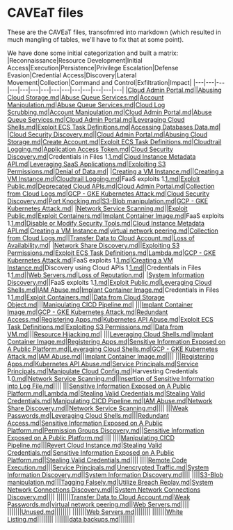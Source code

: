 # CAVEaT files

These are the CAVEaT files, transofmred into markdown (which resulted in much mangling of tables, we'll have to fix that at some point).

We have done some initial categorization and built a matrix:
|Reconnaissance|Resource Development|Initial Access|Execution|Persistence|Privilege Escalation|Defense Evasion|Credential Access|Discovery|Lateral Movement|Collection|Command and Control|Exfiltration|Impact|
|---|---|---|---|---|---|---|---|---|---|---|---|---|---|
|[Cloud Admin Portal.md](https://github.com/CloudSecurityAlliance-WG/WG-CAVEaT-data/blob/main/CAVEaT-files/md-files/Cloud%20Admin%20Portal.md)||[Abusing Cloud Storage.md](https://github.com/CloudSecurityAlliance-WG/WG-CAVEaT-data/blob/main/CAVEaT-files/md-files/Abusing%20Cloud%20Storage.md)|[Abuse Queue Services.md](https://github.com/CloudSecurityAlliance-WG/WG-CAVEaT-data/blob/main/CAVEaT-files/md-files/Abuse%20Queue%20Services.md)|[Account Manipulation.md](https://github.com/CloudSecurityAlliance-WG/WG-CAVEaT-data/blob/main/CAVEaT-files/md-files/Account%20Manipulation.md)|[Abuse Queue Services.md](https://github.com/CloudSecurityAlliance-WG/WG-CAVEaT-data/blob/main/CAVEaT-files/md-files/Abuse%20Queue%20Services.md)|[Cloud Log Scrubbing.md](https://github.com/CloudSecurityAlliance-WG/WG-CAVEaT-data/blob/main/CAVEaT-files/md-files/Cloud%20Log%20Scrubbing.md)|[Account Manipulation.md](https://github.com/CloudSecurityAlliance-WG/WG-CAVEaT-data/blob/main/CAVEaT-files/md-files/Account%20Manipulation.md)|[Cloud Admin Portal.md](https://github.com/CloudSecurityAlliance-WG/WG-CAVEaT-data/blob/main/CAVEaT-files/md-files/Cloud%20Admin%20Portal.md)|[Abuse Queue Services.md](https://github.com/CloudSecurityAlliance-WG/WG-CAVEaT-data/blob/main/CAVEaT-files/md-files/Abuse%20Queue%20Services.md)|[Cloud Admin Portal.md](https://github.com/CloudSecurityAlliance-WG/WG-CAVEaT-data/blob/main/CAVEaT-files/md-files/Cloud%20Admin%20Portal.md)|[Leveraging Cloud Shells.md](https://github.com/CloudSecurityAlliance-WG/WG-CAVEaT-data/blob/main/CAVEaT-files/md-files/Leveraging%20Cloud%20Shells.md)|[Exploit ECS Task Definitions.md](https://github.com/CloudSecurityAlliance-WG/WG-CAVEaT-data/blob/main/CAVEaT-files/md-files/Exploit%20ECS%20Task%20Definitions.md)|[Accessing Databases Data.md](https://github.com/CloudSecurityAlliance-WG/WG-CAVEaT-data/blob/main/CAVEaT-files/md-files/Accessing%20Databases%20Data.md)|
|[Cloud Security Discovery.md](https://github.com/CloudSecurityAlliance-WG/WG-CAVEaT-data/blob/main/CAVEaT-files/md-files/Cloud%20Security%20Discovery.md)||[Cloud Admin Portal.md](https://github.com/CloudSecurityAlliance-WG/WG-CAVEaT-data/blob/main/CAVEaT-files/md-files/Cloud%20Admin%20Portal.md)|[Abusing Cloud Storage.md](https://github.com/CloudSecurityAlliance-WG/WG-CAVEaT-data/blob/main/CAVEaT-files/md-files/Abusing%20Cloud%20Storage.md)|[Create Account.md](https://github.com/CloudSecurityAlliance-WG/WG-CAVEaT-data/blob/main/CAVEaT-files/md-files/Create%20Account.md)|[Exploit ECS Task Definitions.md](https://github.com/CloudSecurityAlliance-WG/WG-CAVEaT-data/blob/main/CAVEaT-files/md-files/Exploit%20ECS%20Task%20Definitions.md)|[Cloudtrail Logging.md](https://github.com/CloudSecurityAlliance-WG/WG-CAVEaT-data/blob/main/CAVEaT-files/md-files/Cloudtrail%20Logging.md)|[Application Access Token.md](https://github.com/CloudSecurityAlliance-WG/WG-CAVEaT-data/blob/main/CAVEaT-files/md-files/Application%20Access%20Token.md)|[Cloud Security Discovery.md](https://github.com/CloudSecurityAlliance-WG/WG-CAVEaT-data/blob/main/CAVEaT-files/md-files/Cloud%20Security%20Discovery.md)|Credentials in Files 1.[1.md](https://github.com/CloudSecurityAlliance-WG/WG-CAVEaT-data/blob/main/CAVEaT-files/md-files/1.md)|[Cloud Instance Metadata API.md](https://github.com/CloudSecurityAlliance-WG/WG-CAVEaT-data/blob/main/CAVEaT-files/md-files/Cloud%20Instance%20Metadata%20API.md)|[Leveraging SaaS Applications.md](https://github.com/CloudSecurityAlliance-WG/WG-CAVEaT-data/blob/main/CAVEaT-files/md-files/Leveraging%20SaaS%20Applications.md)|[Exploiting S3 Permissions.md](https://github.com/CloudSecurityAlliance-WG/WG-CAVEaT-data/blob/main/CAVEaT-files/md-files/Exploiting%20S3%20Permissions.md)|[Denial of Data.md](https://github.com/CloudSecurityAlliance-WG/WG-CAVEaT-data/blob/main/CAVEaT-files/md-files/Denial%20of%20Data.md)|
|[Creating a VM Instance.md](https://github.com/CloudSecurityAlliance-WG/WG-CAVEaT-data/blob/main/CAVEaT-files/md-files/Creating%20a%20VM%20Instance.md)||[Creating a VM Instance.md](https://github.com/CloudSecurityAlliance-WG/WG-CAVEaT-data/blob/main/CAVEaT-files/md-files/Creating%20a%20VM%20Instance.md)|[Cloudtrail Logging.md](https://github.com/CloudSecurityAlliance-WG/WG-CAVEaT-data/blob/main/CAVEaT-files/md-files/Cloudtrail%20Logging.md)|FaaS exploits 1.[1.md](https://github.com/CloudSecurityAlliance-WG/WG-CAVEaT-data/blob/main/CAVEaT-files/md-files/1.md)|[Exploit Public.md](https://github.com/CloudSecurityAlliance-WG/WG-CAVEaT-data/blob/main/CAVEaT-files/md-files/Exploit%20Public.md)|[Deprecated Cloud APIs.md](https://github.com/CloudSecurityAlliance-WG/WG-CAVEaT-data/blob/main/CAVEaT-files/md-files/Deprecated%20Cloud%20APIs.md)|[Cloud Admin Portal.md](https://github.com/CloudSecurityAlliance-WG/WG-CAVEaT-data/blob/main/CAVEaT-files/md-files/Cloud%20Admin%20Portal.md)|[Collection from Cloud Logs.md](https://github.com/CloudSecurityAlliance-WG/WG-CAVEaT-data/blob/main/CAVEaT-files/md-files/Collection%20from%20Cloud%20Logs.md)|[GCP - GKE Kubernetes Attack.md](https://github.com/CloudSecurityAlliance-WG/WG-CAVEaT-data/blob/main/CAVEaT-files/md-files/GCP%20-%20GKE%20Kubernetes%20Attack.md)|[Cloud Security Discovery.md](https://github.com/CloudSecurityAlliance-WG/WG-CAVEaT-data/blob/main/CAVEaT-files/md-files/Cloud%20Security%20Discovery.md)|[Port Knocking.md](https://github.com/CloudSecurityAlliance-WG/WG-CAVEaT-data/blob/main/CAVEaT-files/md-files/Port%20Knocking.md)|[S3-Blob manipulation.md](https://github.com/CloudSecurityAlliance-WG/WG-CAVEaT-data/blob/main/CAVEaT-files/md-files/S3-Blob%20manipulation.md)|[GCP - GKE Kubernetes Attack.md](https://github.com/CloudSecurityAlliance-WG/WG-CAVEaT-data/blob/main/CAVEaT-files/md-files/GCP%20-%20GKE%20Kubernetes%20Attack.md)|
|[Network Service Scanning.md](https://github.com/CloudSecurityAlliance-WG/WG-CAVEaT-data/blob/main/CAVEaT-files/md-files/Network%20Service%20Scanning.md)||[Exploit Public.md](https://github.com/CloudSecurityAlliance-WG/WG-CAVEaT-data/blob/main/CAVEaT-files/md-files/Exploit%20Public.md)|[Exploit Containers.md](https://github.com/CloudSecurityAlliance-WG/WG-CAVEaT-data/blob/main/CAVEaT-files/md-files/Exploit%20Containers.md)|[Implant Container Image.md](https://github.com/CloudSecurityAlliance-WG/WG-CAVEaT-data/blob/main/CAVEaT-files/md-files/Implant%20Container%20Image.md)|FaaS exploits 1.[1.md](https://github.com/CloudSecurityAlliance-WG/WG-CAVEaT-data/blob/main/CAVEaT-files/md-files/1.md)|[Disable or Modify Security Tools.md](https://github.com/CloudSecurityAlliance-WG/WG-CAVEaT-data/blob/main/CAVEaT-files/md-files/Disable%20or%20Modify%20Security%20Tools.md)|[Cloud Instance Metadata API.md](https://github.com/CloudSecurityAlliance-WG/WG-CAVEaT-data/blob/main/CAVEaT-files/md-files/Cloud%20Instance%20Metadata%20API.md)|[Creating a VM Instance.md](https://github.com/CloudSecurityAlliance-WG/WG-CAVEaT-data/blob/main/CAVEaT-files/md-files/Creating%20a%20VM%20Instance.md)|[virtual network peering.md](https://github.com/CloudSecurityAlliance-WG/WG-CAVEaT-data/blob/main/CAVEaT-files/md-files/virtual%20network%20peering.md)|[Collection from Cloud Logs.md](https://github.com/CloudSecurityAlliance-WG/WG-CAVEaT-data/blob/main/CAVEaT-files/md-files/Collection%20from%20Cloud%20Logs.md)||[Transfer Data to Cloud Account.md](https://github.com/CloudSecurityAlliance-WG/WG-CAVEaT-data/blob/main/CAVEaT-files/md-files/Transfer%20Data%20to%20Cloud%20Account.md)|[Loss of Availability.md](https://github.com/CloudSecurityAlliance-WG/WG-CAVEaT-data/blob/main/CAVEaT-files/md-files/Loss%20of%20Availability.md)|
|[Network Share Discovery.md](https://github.com/CloudSecurityAlliance-WG/WG-CAVEaT-data/blob/main/CAVEaT-files/md-files/Network%20Share%20Discovery.md)||[Exploiting S3 Permissions.md](https://github.com/CloudSecurityAlliance-WG/WG-CAVEaT-data/blob/main/CAVEaT-files/md-files/Exploiting%20S3%20Permissions.md)|[Exploit ECS Task Definitions.md](https://github.com/CloudSecurityAlliance-WG/WG-CAVEaT-data/blob/main/CAVEaT-files/md-files/Exploit%20ECS%20Task%20Definitions.md)|[Lambda.md](https://github.com/CloudSecurityAlliance-WG/WG-CAVEaT-data/blob/main/CAVEaT-files/md-files/Lambda.md)|[GCP - GKE Kubernetes Attack.md](https://github.com/CloudSecurityAlliance-WG/WG-CAVEaT-data/blob/main/CAVEaT-files/md-files/GCP%20-%20GKE%20Kubernetes%20Attack.md)|FaaS exploits 1.[1.md](https://github.com/CloudSecurityAlliance-WG/WG-CAVEaT-data/blob/main/CAVEaT-files/md-files/1.md)|[Creating a VM Instance.md](https://github.com/CloudSecurityAlliance-WG/WG-CAVEaT-data/blob/main/CAVEaT-files/md-files/Creating%20a%20VM%20Instance.md)|Discovery using Cloud APIs 1.[1.md](https://github.com/CloudSecurityAlliance-WG/WG-CAVEaT-data/blob/main/CAVEaT-files/md-files/1.md)||Credentials in Files 1.[1.md](https://github.com/CloudSecurityAlliance-WG/WG-CAVEaT-data/blob/main/CAVEaT-files/md-files/1.md)||[Web Servers.md](https://github.com/CloudSecurityAlliance-WG/WG-CAVEaT-data/blob/main/CAVEaT-files/md-files/Web%20Servers.md)|[Loss of Reputation.md](https://github.com/CloudSecurityAlliance-WG/WG-CAVEaT-data/blob/main/CAVEaT-files/md-files/Loss%20of%20Reputation.md)|
|[System Information Discovery.md](https://github.com/CloudSecurityAlliance-WG/WG-CAVEaT-data/blob/main/CAVEaT-files/md-files/System%20Information%20Discovery.md)||FaaS exploits 1.[1.md](https://github.com/CloudSecurityAlliance-WG/WG-CAVEaT-data/blob/main/CAVEaT-files/md-files/1.md)|[Exploit Public.md](https://github.com/CloudSecurityAlliance-WG/WG-CAVEaT-data/blob/main/CAVEaT-files/md-files/Exploit%20Public.md)|[Leveraging Cloud Shells.md](https://github.com/CloudSecurityAlliance-WG/WG-CAVEaT-data/blob/main/CAVEaT-files/md-files/Leveraging%20Cloud%20Shells.md)|[IAM Abuse.md](https://github.com/CloudSecurityAlliance-WG/WG-CAVEaT-data/blob/main/CAVEaT-files/md-files/IAM%20Abuse.md)|[Implant Container Image.md](https://github.com/CloudSecurityAlliance-WG/WG-CAVEaT-data/blob/main/CAVEaT-files/md-files/Implant%20Container%20Image.md)|Credentials in Files 1.[1.md](https://github.com/CloudSecurityAlliance-WG/WG-CAVEaT-data/blob/main/CAVEaT-files/md-files/1.md)|[Exploit Containers.md](https://github.com/CloudSecurityAlliance-WG/WG-CAVEaT-data/blob/main/CAVEaT-files/md-files/Exploit%20Containers.md)||[Data from Cloud Storage Object.md](https://github.com/CloudSecurityAlliance-WG/WG-CAVEaT-data/blob/main/CAVEaT-files/md-files/Data%20from%20Cloud%20Storage%20Object.md)|||[Manipulating CICD Pipeline.md](https://github.com/CloudSecurityAlliance-WG/WG-CAVEaT-data/blob/main/CAVEaT-files/md-files/Manipulating%20CICD%20Pipeline.md)|
|||[Implant Container Image.md](https://github.com/CloudSecurityAlliance-WG/WG-CAVEaT-data/blob/main/CAVEaT-files/md-files/Implant%20Container%20Image.md)|[GCP - GKE Kubernetes Attack.md](https://github.com/CloudSecurityAlliance-WG/WG-CAVEaT-data/blob/main/CAVEaT-files/md-files/GCP%20-%20GKE%20Kubernetes%20Attack.md)|[Redundant Access.md](https://github.com/CloudSecurityAlliance-WG/WG-CAVEaT-data/blob/main/CAVEaT-files/md-files/Redundant%20Access.md)|[Registering Apps.md](https://github.com/CloudSecurityAlliance-WG/WG-CAVEaT-data/blob/main/CAVEaT-files/md-files/Registering%20Apps.md)|[Kubernetes API Abuse.md](https://github.com/CloudSecurityAlliance-WG/WG-CAVEaT-data/blob/main/CAVEaT-files/md-files/Kubernetes%20API%20Abuse.md)|[Exploit ECS Task Definitions.md](https://github.com/CloudSecurityAlliance-WG/WG-CAVEaT-data/blob/main/CAVEaT-files/md-files/Exploit%20ECS%20Task%20Definitions.md)|[Exploiting S3 Permissions.md](https://github.com/CloudSecurityAlliance-WG/WG-CAVEaT-data/blob/main/CAVEaT-files/md-files/Exploiting%20S3%20Permissions.md)||[Data from VM.md](https://github.com/CloudSecurityAlliance-WG/WG-CAVEaT-data/blob/main/CAVEaT-files/md-files/Data%20from%20VM.md)|||[Resource Hijacking.md](https://github.com/CloudSecurityAlliance-WG/WG-CAVEaT-data/blob/main/CAVEaT-files/md-files/Resource%20Hijacking.md)|
|||[Leveraging Cloud Shells.md](https://github.com/CloudSecurityAlliance-WG/WG-CAVEaT-data/blob/main/CAVEaT-files/md-files/Leveraging%20Cloud%20Shells.md)|[Implant Container Image.md](https://github.com/CloudSecurityAlliance-WG/WG-CAVEaT-data/blob/main/CAVEaT-files/md-files/Implant%20Container%20Image.md)|[Registering Apps.md](https://github.com/CloudSecurityAlliance-WG/WG-CAVEaT-data/blob/main/CAVEaT-files/md-files/Registering%20Apps.md)|[Sensitive Information Exposed on A Public Platform.md](https://github.com/CloudSecurityAlliance-WG/WG-CAVEaT-data/blob/main/CAVEaT-files/md-files/Sensitive%20Information%20Exposed%20on%20A%20Public%20Platform.md)|[Leveraging Cloud Shells.md](https://github.com/CloudSecurityAlliance-WG/WG-CAVEaT-data/blob/main/CAVEaT-files/md-files/Leveraging%20Cloud%20Shells.md)|[GCP - GKE Kubernetes Attack.md](https://github.com/CloudSecurityAlliance-WG/WG-CAVEaT-data/blob/main/CAVEaT-files/md-files/GCP%20-%20GKE%20Kubernetes%20Attack.md)|[IAM Abuse.md](https://github.com/CloudSecurityAlliance-WG/WG-CAVEaT-data/blob/main/CAVEaT-files/md-files/IAM%20Abuse.md)||[Implant Container Image.md](https://github.com/CloudSecurityAlliance-WG/WG-CAVEaT-data/blob/main/CAVEaT-files/md-files/Implant%20Container%20Image.md)||||
|||[Registering Apps.md](https://github.com/CloudSecurityAlliance-WG/WG-CAVEaT-data/blob/main/CAVEaT-files/md-files/Registering%20Apps.md)|[Kubernetes API Abuse.md](https://github.com/CloudSecurityAlliance-WG/WG-CAVEaT-data/blob/main/CAVEaT-files/md-files/Kubernetes%20API%20Abuse.md)|[Service Principals.md](https://github.com/CloudSecurityAlliance-WG/WG-CAVEaT-data/blob/main/CAVEaT-files/md-files/Service%20Principals.md)|[Service Principals.md](https://github.com/CloudSecurityAlliance-WG/WG-CAVEaT-data/blob/main/CAVEaT-files/md-files/Service%20Principals.md)|[Manipulate Cloud Config.md](https://github.com/CloudSecurityAlliance-WG/WG-CAVEaT-data/blob/main/CAVEaT-files/md-files/Manipulate%20Cloud%20Config.md)|Harvesting Credentials 1.[0.md](https://github.com/CloudSecurityAlliance-WG/WG-CAVEaT-data/blob/main/CAVEaT-files/md-files/0.md)|[Network Service Scanning.md](https://github.com/CloudSecurityAlliance-WG/WG-CAVEaT-data/blob/main/CAVEaT-files/md-files/Network%20Service%20Scanning.md)||[Insertion of Sensitive Information into Log File.md](https://github.com/CloudSecurityAlliance-WG/WG-CAVEaT-data/blob/main/CAVEaT-files/md-files/Insertion%20of%20Sensitive%20Information%20into%20Log%20File.md)||||
|||[Sensitive Information Exposed on A Public Platform.md](https://github.com/CloudSecurityAlliance-WG/WG-CAVEaT-data/blob/main/CAVEaT-files/md-files/Sensitive%20Information%20Exposed%20on%20A%20Public%20Platform.md)|[Lambda.md](https://github.com/CloudSecurityAlliance-WG/WG-CAVEaT-data/blob/main/CAVEaT-files/md-files/Lambda.md)|[Stealing Valid Credentials.md](https://github.com/CloudSecurityAlliance-WG/WG-CAVEaT-data/blob/main/CAVEaT-files/md-files/Stealing%20Valid%20Credentials.md)|[Stealing Valid Credentials.md](https://github.com/CloudSecurityAlliance-WG/WG-CAVEaT-data/blob/main/CAVEaT-files/md-files/Stealing%20Valid%20Credentials.md)|[Manipulating CICD Pipeline.md](https://github.com/CloudSecurityAlliance-WG/WG-CAVEaT-data/blob/main/CAVEaT-files/md-files/Manipulating%20CICD%20Pipeline.md)|[IAM Abuse.md](https://github.com/CloudSecurityAlliance-WG/WG-CAVEaT-data/blob/main/CAVEaT-files/md-files/IAM%20Abuse.md)|[Network Share Discovery.md](https://github.com/CloudSecurityAlliance-WG/WG-CAVEaT-data/blob/main/CAVEaT-files/md-files/Network%20Share%20Discovery.md)||[Network Service Scanning.md](https://github.com/CloudSecurityAlliance-WG/WG-CAVEaT-data/blob/main/CAVEaT-files/md-files/Network%20Service%20Scanning.md)||||
|||[Weak Passwords.md](https://github.com/CloudSecurityAlliance-WG/WG-CAVEaT-data/blob/main/CAVEaT-files/md-files/Weak%20Passwords.md)|[Leveraging Cloud Shells.md](https://github.com/CloudSecurityAlliance-WG/WG-CAVEaT-data/blob/main/CAVEaT-files/md-files/Leveraging%20Cloud%20Shells.md)|||[Redundant Access.md](https://github.com/CloudSecurityAlliance-WG/WG-CAVEaT-data/blob/main/CAVEaT-files/md-files/Redundant%20Access.md)|[Sensitive Information Exposed on A Public Platform.md](https://github.com/CloudSecurityAlliance-WG/WG-CAVEaT-data/blob/main/CAVEaT-files/md-files/Sensitive%20Information%20Exposed%20on%20A%20Public%20Platform.md)|[Permission Groups Discovery.md](https://github.com/CloudSecurityAlliance-WG/WG-CAVEaT-data/blob/main/CAVEaT-files/md-files/Permission%20Groups%20Discovery.md)||[Sensitive Information Exposed on A Public Platform.md](https://github.com/CloudSecurityAlliance-WG/WG-CAVEaT-data/blob/main/CAVEaT-files/md-files/Sensitive%20Information%20Exposed%20on%20A%20Public%20Platform.md)||||
||||[Manipulating CICD Pipeline.md](https://github.com/CloudSecurityAlliance-WG/WG-CAVEaT-data/blob/main/CAVEaT-files/md-files/Manipulating%20CICD%20Pipeline.md)|||[Revert Cloud Instance.md](https://github.com/CloudSecurityAlliance-WG/WG-CAVEaT-data/blob/main/CAVEaT-files/md-files/Revert%20Cloud%20Instance.md)|[Stealing Valid Credentials.md](https://github.com/CloudSecurityAlliance-WG/WG-CAVEaT-data/blob/main/CAVEaT-files/md-files/Stealing%20Valid%20Credentials.md)|[Sensitive Information Exposed on A Public Platform.md](https://github.com/CloudSecurityAlliance-WG/WG-CAVEaT-data/blob/main/CAVEaT-files/md-files/Sensitive%20Information%20Exposed%20on%20A%20Public%20Platform.md)||[Stealing Valid Credentials.md](https://github.com/CloudSecurityAlliance-WG/WG-CAVEaT-data/blob/main/CAVEaT-files/md-files/Stealing%20Valid%20Credentials.md)||||
||||[Remote Code Execution.md](https://github.com/CloudSecurityAlliance-WG/WG-CAVEaT-data/blob/main/CAVEaT-files/md-files/Remote%20Code%20Execution.md)|||[Service Principals.md](https://github.com/CloudSecurityAlliance-WG/WG-CAVEaT-data/blob/main/CAVEaT-files/md-files/Service%20Principals.md)|[Unencrypted Traffic.md](https://github.com/CloudSecurityAlliance-WG/WG-CAVEaT-data/blob/main/CAVEaT-files/md-files/Unencrypted%20Traffic.md)|[System Information Discovery.md](https://github.com/CloudSecurityAlliance-WG/WG-CAVEaT-data/blob/main/CAVEaT-files/md-files/System%20Information%20Discovery.md)||[System Information Discovery.md](https://github.com/CloudSecurityAlliance-WG/WG-CAVEaT-data/blob/main/CAVEaT-files/md-files/System%20Information%20Discovery.md)||||
||||[S3-Blob manipulation.md](https://github.com/CloudSecurityAlliance-WG/WG-CAVEaT-data/blob/main/CAVEaT-files/md-files/S3-Blob%20manipulation.md)|||[Tagging Falsely.md](https://github.com/CloudSecurityAlliance-WG/WG-CAVEaT-data/blob/main/CAVEaT-files/md-files/Tagging%20Falsely.md)|[Utilize Breach Replay.md](https://github.com/CloudSecurityAlliance-WG/WG-CAVEaT-data/blob/main/CAVEaT-files/md-files/Utilize%20Breach%20Replay.md)|[System Network Connections Discovery.md](https://github.com/CloudSecurityAlliance-WG/WG-CAVEaT-data/blob/main/CAVEaT-files/md-files/System%20Network%20Connections%20Discovery.md)||[System Network Connections Discovery.md](https://github.com/CloudSecurityAlliance-WG/WG-CAVEaT-data/blob/main/CAVEaT-files/md-files/System%20Network%20Connections%20Discovery.md)||||
|||||||[Transfer Data to Cloud Account.md](https://github.com/CloudSecurityAlliance-WG/WG-CAVEaT-data/blob/main/CAVEaT-files/md-files/Transfer%20Data%20to%20Cloud%20Account.md)|[Weak Passwords.md](https://github.com/CloudSecurityAlliance-WG/WG-CAVEaT-data/blob/main/CAVEaT-files/md-files/Weak%20Passwords.md)|[virtual network peering.md](https://github.com/CloudSecurityAlliance-WG/WG-CAVEaT-data/blob/main/CAVEaT-files/md-files/virtual%20network%20peering.md)||[Web Servers.md](https://github.com/CloudSecurityAlliance-WG/WG-CAVEaT-data/blob/main/CAVEaT-files/md-files/Web%20Servers.md)||||
|||||||[Unused.md](https://github.com/CloudSecurityAlliance-WG/WG-CAVEaT-data/blob/main/CAVEaT-files/md-files/Unused.md)||||||||
|||||||[Web Servers.md](https://github.com/CloudSecurityAlliance-WG/WG-CAVEaT-data/blob/main/CAVEaT-files/md-files/Web%20Servers.md)||||||||
|||||||[White Listing.md](https://github.com/CloudSecurityAlliance-WG/WG-CAVEaT-data/blob/main/CAVEaT-files/md-files/White%20Listing.md)||||||||
|||||||[data backups.md](https://github.com/CloudSecurityAlliance-WG/WG-CAVEaT-data/blob/main/CAVEaT-files/md-files/data%20backups.md)||||||||
